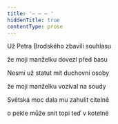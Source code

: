 ```yaml
---
title: '– – – '
hiddenTitle: true
contentType: prose
---
```


Už Petra Brodského zbavili souhlasu

že moji manželku dovezl před basu

Nesmí už statut mít duchovní osoby

že moji manželku vozíval na soudy

Světská moc dala mu zahulit citelně

o pekle může snít topí teď v kotelně
